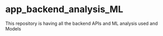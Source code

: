 # app_backend_analysis_ML
This repository is having all the backend APIs and ML analysis used and Models
